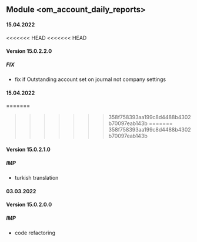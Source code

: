 ## Module <om_account_daily_reports>

#### 15.04.2022
<<<<<<< HEAD
<<<<<<< HEAD
#### Version 15.0.2.2.0
##### FIX
- fix if Outstanding account set on journal not company settings

#### 15.04.2022
=======
>>>>>>> 358f758393aa199c8d4488b4302b70097eab143b
=======
>>>>>>> 358f758393aa199c8d4488b4302b70097eab143b
#### Version 15.0.2.1.0
##### IMP
- turkish translation

#### 03.03.2022
#### Version 15.0.2.0.0
##### IMP
- code refactoring
